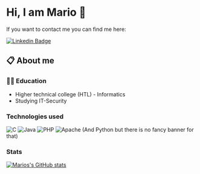 # Hi, I am Mario 👋
If you want to contact me you can find me here:

[![Linkedin Badge](https://img.shields.io/badge/LinkedIn-0077B5?style=for-the-badge&logo=linkedin&logoColor=white)](https://www.linkedin.com/in/mario-holzer/)
## 📋 About me
### 👨‍🎓 Education
* Higher technical college (HTL) - Informatics
* Studying IT-Security

### Technologies used


![C](https://img.shields.io/badge/c-%2300599C.svg?style=for-the-badge&logo=c&logoColor=white)
![Java](https://img.shields.io/badge/java-%23ED8B00.svg?style=for-the-badge&logo=java&logoColor=white)
![PHP](https://img.shields.io/badge/php-%23777BB4.svg?style=for-the-badge&logo=php&logoColor=white)
![Apache](https://img.shields.io/badge/apache-%23D42029.svg?style=for-the-badge&logo=apache&logoColor=white)
(And Python but there is no fancy banner for that)

### Stats
[![Marios's GitHub stats](https://github-readme-stats.vercel.app/api?username=terminatortermi)](https://github.com/anuraghazra/github-readme-stats)

